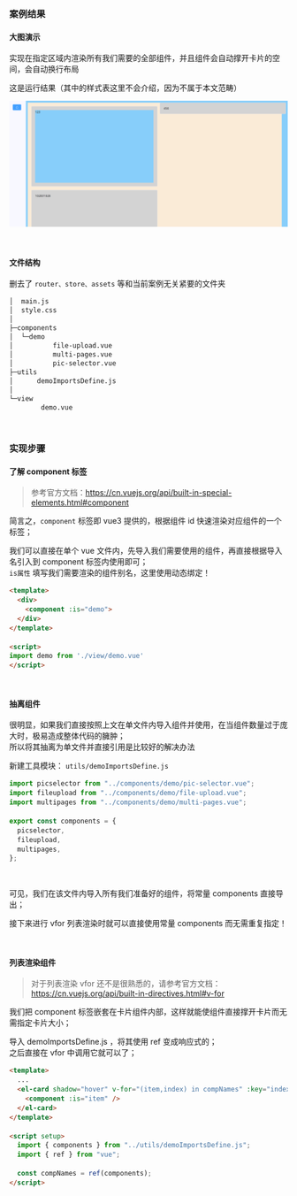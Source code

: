 ### 案例结果

#### 大图演示

实现在指定区域内渲染所有我们需要的全部组件，并且组件会自动撑开卡片的空间，会自动换行布局

这是运行结果（其中的样式表这里不会介绍，因为不属于本文范畴）

![](../imgs/vite/prj3/p3-1.png)

<br>

#### 文件结构

删去了 `router、store、assets` 等和当前案例无关紧要的文件夹

```│ App.vue
│  main.js
│  style.css
│
├─components
│  └─demo
│          file-upload.vue
│          multi-pages.vue
│          pic-selector.vue
├─utils
│      demoImportsDefine.js
│
└─view
        demo.vue
```

<br>

### 实现步骤

#### 了解 component 标签

> 参考官方文档：https://cn.vuejs.org/api/built-in-special-elements.html#component

简言之，`component` 标签即 vue3 提供的，根据组件 id 快速渲染对应组件的一个标签；

我们可以直接在单个 vue 文件内，先导入我们需要使用的组件，再直接根据导入名引入到 component 标签内使用即可；  
`is属性` 填写我们需要渲染的组件别名，这里使用动态绑定！

```html
<template>
  <div>
    <component :is="demo">
  </div>
</template>

<script>
import demo from './view/demo.vue'
</script>
```

<br>

#### 抽离组件

很明显，如果我们直接按照上文在单文件内导入组件并使用，在当组件数量过于庞大时，极易造成整体代码的臃肿；  
所以将其抽离为单文件并直接引用是比较好的解决办法

新建工具模块： `utils/demoImportsDefine.js`

```js
import picselector from "../components/demo/pic-selector.vue";
import fileupload from "../components/demo/file-upload.vue";
import multipages from "../components/demo/multi-pages.vue";

export const components = {
  picselector,
  fileupload,
  multipages,
};
```

<br>

可见，我们在该文件内导入所有我们准备好的组件，将常量 components 直接导出；

接下来进行 vfor 列表渲染时就可以直接使用常量 components 而无需重复指定！

<br>

#### 列表渲染组件

> 对于列表渲染 vfor 还不是很熟悉的，请参考官方文档：https://cn.vuejs.org/api/built-in-directives.html#v-for

我们把 component 标签嵌套在卡片组件内部，这样就能使组件直接撑开卡片而无需指定卡片大小；

导入 demoImportsDefine.js ，将其使用 ref 变成响应式的；  
之后直接在 vfor 中调用它就可以了；

```html
<template>
  ...
  <el-card shadow="hover" v-for="(item,index) in compNames" :key="index">
    <component :is="item" />
  </el-card>
</template>

<script setup>
  import { components } from "../utils/demoImportsDefine.js";
  import { ref } from "vue";

  const compNames = ref(components);
</script>
```

<br>
